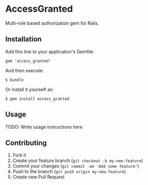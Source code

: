# AccessGranted

Multi-role based authorization gem for Rails.

## Installation

Add this line to your application's Gemfile:

    gem 'access_granted'

And then execute:

    $ bundle

Or install it yourself as:

    $ gem install access_granted

## Usage

TODO: Write usage instructions here

## Contributing

1. Fork it
2. Create your feature branch (`git checkout -b my-new-feature`)
3. Commit your changes (`git commit -am 'Add some feature'`)
4. Push to the branch (`git push origin my-new-feature`)
5. Create new Pull Request
